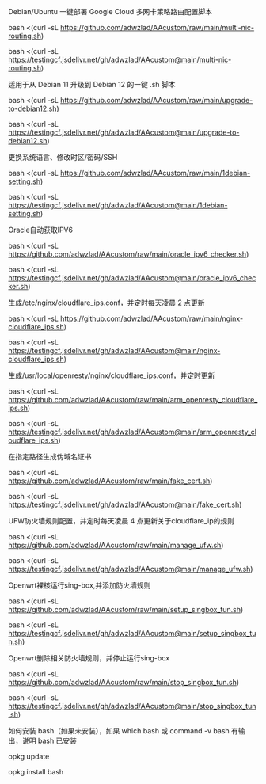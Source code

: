 Debian/Ubuntu 一键部署 Google Cloud 多网卡策略路由配置脚本

bash <(curl -sL https://github.com/adwzlad/AAcustom/raw/main/multi-nic-routing.sh)

bash <(curl -sL https://testingcf.jsdelivr.net/gh/adwzlad/AAcustom@main/multi-nic-routing.sh)

适用于从 Debian 11 升级到 Debian 12 的一键 .sh 脚本

bash <(curl -sL https://github.com/adwzlad/AAcustom/raw/main/upgrade-to-debian12.sh)

bash <(curl -sL https://testingcf.jsdelivr.net/gh/adwzlad/AAcustom@main/upgrade-to-debian12.sh)

更换系统语言、修改时区/密码/SSH

bash <(curl -sL https://github.com/adwzlad/AAcustom/raw/main/1debian-setting.sh)

bash <(curl -sL https://testingcf.jsdelivr.net/gh/adwzlad/AAcustom@main/1debian-setting.sh)

Oracle自动获取IPV6

bash <(curl -sL https://github.com/adwzlad/AAcustom/raw/main/oracle_ipv6_checker.sh)

bash <(curl -sL https://testingcf.jsdelivr.net/gh/adwzlad/AAcustom@main/oracle_ipv6_checker.sh)

生成/etc/nginx/cloudflare_ips.conf，并定时每天凌晨 2 点更新

bash <(curl -sL https://github.com/adwzlad/AAcustom/raw/main/nginx-cloudflare_ips.sh)

bash <(curl -sL https://testingcf.jsdelivr.net/gh/adwzlad/AAcustom@main/nginx-cloudflare_ips.sh)

生成/usr/local/openresty/nginx/cloudflare_ips.conf，并定时更新

bash <(curl -sL https://github.com/adwzlad/AAcustom/raw/main/arm_openresty_cloudflare_ips.sh)

bash <(curl -sL https://testingcf.jsdelivr.net/gh/adwzlad/AAcustom@main/arm_openresty_cloudflare_ips.sh)

在指定路径生成伪域名证书

bash <(curl -sL https://github.com/adwzlad/AAcustom/raw/main/fake_cert.sh)

bash <(curl -sL https://testingcf.jsdelivr.net/gh/adwzlad/AAcustom@main/fake_cert.sh)

UFW防火墙规则配置，并定时每天凌晨 4 点更新关于cloudflare_ip的规则

bash <(curl -sL https://github.com/adwzlad/AAcustom/raw/main/manage_ufw.sh)

bash <(curl -sL https://testingcf.jsdelivr.net/gh/adwzlad/AAcustom@main/manage_ufw.sh)

Openwrt裸核运行sing-box,并添加防火墙规则

bash <(curl -sL https://github.com/adwzlad/AAcustom/raw/main/setup_singbox_tun.sh)

bash <(curl -sL https://testingcf.jsdelivr.net/gh/adwzlad/AAcustom@main/setup_singbox_tun.sh)

Openwrt删除相关防火墙规则，并停止运行sing-box

bash <(curl -sL https://github.com/adwzlad/AAcustom/raw/main/stop_singbox_tun.sh)

bash <(curl -sL https://testingcf.jsdelivr.net/gh/adwzlad/AAcustom@main/stop_singbox_tun.sh)

如何安装 bash（如果未安装），如果 which bash 或 command -v bash 有输出，说明 bash 已安装

opkg update

opkg install bash
